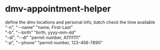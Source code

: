 # dmv-appointment-helper
define the dmv locations and personal info, batch check the time available  
"-n", "--name" "name, First-Last"  
"-b", "--birth" "birth, yyyy-mm-dd"  
"-dl", "--dl" "permit number, A1111111"  
"-p", "--phone" "permit number, 123-456-7890"  
